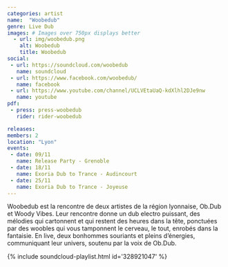 ```yaml
---
categories: artist
name:  "Woobedub"
genre: Live Dub
images: # Images over 750px displays better
  - url: img/woobedub.png
    alt: Woobedub
    title: Woobedub
social:
 - url: https://soundcloud.com/woobedub
   name: soundcloud
 - url: https://www.facebook.com/woobedub/
   name: facebook
 - url: https://www.youtube.com/channel/UCLVEtaUaQ-kdXlhl2DJe9nw
   name: youtube
pdf:
 - press: press-woobedub
   rider: rider-woobedub

releases:
members: 2
location: "Lyon"
events:
 - date: 09/11
   name: Release Party - Grenoble
 - date: 18/11
   name: Exoria Dub to Trance - Audincourt
 - date: 25/11
   name: Exoria Dub to Trance - Joyeuse
---
```

Woobedub est la rencontre de deux artistes de la région lyonnaise, Ob.Dub et Woody Vibes. Leur rencontre donne un dub electro puissant, des mélodies qui cartonnent et qui restent des heures dans la tête, ponctuées par des woobles qui vous tamponnent le cerveau, le tout, enrobés dans la fantaisie. En live, deux bonhommes souriants et pleins d’énergies, communiquant leur univers, soutenu par la voix de Ob.Dub.


{% include soundcloud-playlist.html id='328921047' %}

